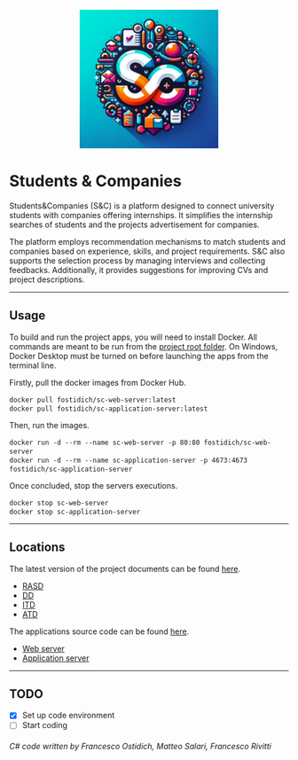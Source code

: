 <p align="center">
  <img src="assets/SC-logo.png" alt="S&C logo" width="250">
</p>

# Students & Companies

Students&Companies (S&C) is a platform designed to connect university students with companies offering internships.
It simplifies the internship searches of students and the projects advertisement for companies.

The platform employs recommendation mechanisms to match students and companies based on experience, skills, and project requirements.
S&C also supports the selection process by managing interviews and collecting feedbacks.
Additionally, it provides suggestions for improving CVs and project descriptions.

- - -

## Usage

To build and run the project apps, you will need to install Docker.
All commands are meant to be run from the [project root folder](.).
On Windows, Docker Desktop must be turned on before launching the apps from the terminal line.

Firstly, pull the docker images from Docker Hub.

```
docker pull fostidich/sc-web-server:latest
docker pull fostidich/sc-application-server:latest
```

Then, run the images.

```
docker run -d --rm --name sc-web-server -p 80:80 fostidich/sc-web-server
docker run -d --rm --name sc-application-server -p 4673:4673 fostidich/sc-application-server
```

Once concluded, stop the servers executions.

```
docker stop sc-web-server
docker stop sc-application-server
```

- - -

## Locations

The latest version of the project documents can be found [here](delivery).

- [RASD](delivery/RASDv1.0.pdf)
- [DD](delivery/DDv1.0.pdf)
- [ITD](delivery/ITDv1.0.pdf)
- [ATD](delivery/ATDv1.0.pdf)

The applications source code can be found [here](apps).

- [Web server](apps/web-server)
- [Application server](apps/application-server)

- - -

## TODO

- [x] Set up code environment
- [ ] Start coding

###### C# code written by Francesco Ostidich, Matteo Salari, Francesco Rivitti
